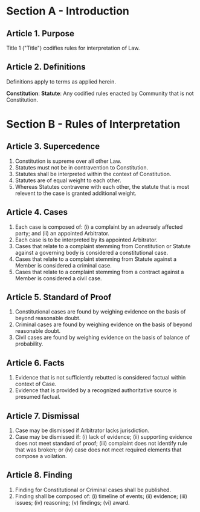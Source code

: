 # Section A - Introduction

## Article 1. Purpose

Title 1 ("Title") codifies rules for interpretation of Law.

## Article 2. Definitions

Definitions apply to terms as applied herein.

**Constitution**: 
**Statute**: Any codified rules enacted by Community that is not Constitution.

# Section B - Rules of Interpretation

## Article 3. Supercedence

1. Constitution is supreme over all other Law.
1. Statutes must not be in contravention to Constitution.
1. Statutes shall be interpreted within the context of Constitution.
1. Statutes are of equal weight to each other.
1. Whereas Statutes contravene with each other, the statute that is most relevent to the case is granted additional weight.

## Article 4. Cases

1. Each case is composed of: (i) a complaint by an adversely affected party; and (ii) an appointed Arbitrator.
1. Each case is to be interpreted by its appointed Arbitrator.
1. Cases that relate to a complaint stemming from Constitution or Statute against a governing body is considered a constitutional case.
1. Cases that relate to a complaint stemming from Statute against a Member is considered a criminal case.
1. Cases that relate to a complaint stemming from a contract against a Member is considered a civil case.

## Article 5. Standard of Proof

1. Constitutional cases are found by weighing evidence on the basis of beyond reasonable doubt.
1. Criminal cases are found by weighing evidence on the basis of beyond reasonable doubt.
1. Civil cases are found by weighing evidence on the basis of balance of probability.

## Article 6. Facts

1. Evidence that is not sufficiently rebutted is considered factual within context of Case.
1. Evidence that is provided by a recognized authoritative source is presumed factual.

## Article 7. Dismissal

1. Case may be dismissed if Arbitrator lacks jurisdiction.
1. Case may be dismissed if: (i) lack of evidence; (ii) supporting evidence does not meet standard of proof; (iii) complaint does not identify rule that was broken; or (iv) case does not meet required elements that compose a voilation.

## Article 8. Finding

1. Finding for Constitutional or Criminal cases shall be published.
1. Finding shall be composed of: (i) timeline of events; (ii) evidence; (iii) issues; (iv) reasoning; (v) findings; (vi) award.
